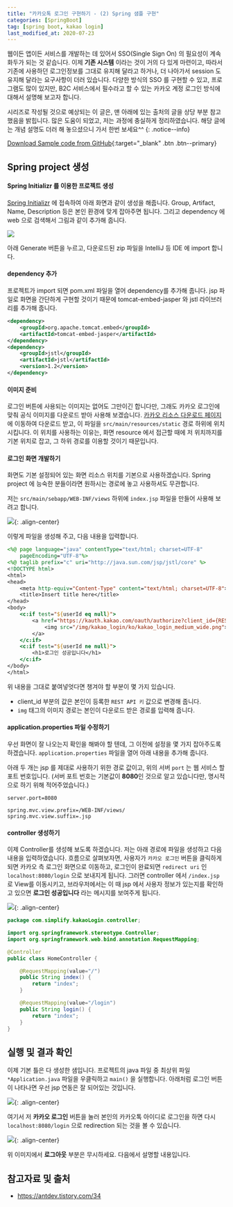 ```yaml
---
title: "카카오톡 로그인 구현하기 - (2) Spring 샘플 구현"
categories: [SpringBoot]
tag: [spring boot, kakao login]
last_modified_at: 2020-07-23
---
```

웹이든 앱이든 서비스를 개발하는 데 있어서 SSO(Single Sign On) 의 필요성이 계속 화두가 되는 것 같습니다. 이제 **기존 시스템** 이라는 것이 거의 다 있게 마련이고, 따라서 기존에 사용하던 로그인정보를 그대로 유지해 달라고 하거나, 더 나아가서 session 도 유지해 달라는 요구사항이 더러 있습니다. 다양한 방식의 SSO 를 구현할 수 있고, 프로그램도 많이 있지만, B2C 서비스에서 필수라고 할 수 있는 카카오 계정 로그인 방식에 대해서 설명해 보고자 합니다. 

시리즈로 작성될 것으로 예상되는 이 글은, 맨 아래에 있는 출처의 글을 상당 부분 참고했음을 밝힙니다. 많은 도움이 되었고, 저는 과정에 충실하게 정리하였습니다. 해당 글에는 개념 설명도 더러 해 놓으셨으니 가서 한번 보세요^^
{: .notice--info}

[Download Sample code from GitHub](https://github.com/simpl-ify/SampleProjects/tree/master/kakaoLogin){:target="_blank" .btn .btn--primary}



## Spring project 생성



#### Spring Initializr 를 이용한 프로젝트 생성

[Spring Initializr](https://start.spring.io/) 에 접속하여 아래 화면과 같이 생성을 해줍니다. Group, Artifact, Name, Description 등은 본인 환경에 맞게 잡아주면 됩니다. 그리고 dependency 에 web 으로 검색해서 그림과 같이 추가해 줍니다.

![](/assets/images/posts/dev/backend/2020-07-23-kakao-login-2/start.spring.io-2020.07.23-11_26_38.png)

아래 Generate 버튼을 누르고, 다운로드된 zip 파일을 IntelliJ 등 IDE 에 import 합니다.



#### dependency 추가

프로젝트가 import 되면 pom.xml 파일을 열어 dependency를 추가해 줍니다. jsp 파일로 화면을 간단하게 구현할 것이기 때문에 tomcat-embed-jasper 와 jstl 라이브러리를 추가해 줍니다.

```xml
<dependency>
    <groupId>org.apache.tomcat.embed</groupId>
    <artifactId>tomcat-embed-jasper</artifactId>
</dependency>
<dependency>
    <groupId>jstl</groupId>
    <artifactId>jstl</artifactId>
    <version>1.2</version>
</dependency>
```



#### 이미지 준비

로그인 버튼에 사용되는 이미지는 없어도 그만이긴 합니다만, 그래도 카카오 로그인에 맞춰 공식 이미지를 다운로드 받아 사용해 보겠습니다. [카카오 리소스 다운로드 페이지](https://developers.kakao.com/tool/resource/login) 에 이동하여 다운로드 받고, 이 파일을 `src/main/resources/static` 경로 하위에 위치시킵니다. 이 위치를 사용하는 이유는, 화면 resource 에서 접근할 때에 저 위치까지를 기본 위치로 잡고, 그 하위 경로를 이용할 것이기 때문입니다. 



#### 로그인 화면 개발하기

화면도 기본 설정되어 있는 화면 리소스 위치를 기본으로 사용하겠습니다. Spring project 에 능숙한 분들이라면 원하시는 경로에 놓고 사용하셔도 무관합니다. 

저는 `src/main/sebapp/WEB-INF/views` 하위에 `index.jsp` 파일을 만들어 사용해 보려고 합니다. 

![](/assets/images/posts/dev/backend/2020-07-23-kakao-login-2/screenCapture.png){: .align-center}

이렇게 파일을 생성해 주고, 다음 내용을 입력합니다. 

```jsp
<%@ page language="java" contentType="text/html; charset=UTF-8"
    pageEncoding="UTF-8"%>
<%@ taglib prefix="c" uri="http://java.sun.com/jsp/jstl/core" %>
<!DOCTYPE html>
<html>
<head>
    <meta http-equiv="Content-Type" content="text/html; charset=UTF-8">
    <title>Insert title here</title>
</head>
<body>
    <c:if test="${userId eq null}">
        <a href="https://kauth.kakao.com/oauth/authorize?client_id={REST API 키}&redirect_uri=http://localhost:8080/login&response_type=code">
            <img src="/img/kakao_login/ko/kakao_login_medium_wide.png">
        </a>
    </c:if>
    <c:if test="${userId ne null}">
        <h1>로그인 성공입니다</h1>
    </c:if>
</body>
</html>
```

위 내용을 그대로 붙여넣엇다면 챙겨야 할 부분이 몇 가지 있습니다. 
- client_id 부분의 값은 본인이 등록한 `REST API 키` 값으로 변경해 줍니다. 
- `img` 태그의 이미지 경로는 본인이 다운로드 받은 경로를 입력해 줍니다. 



#### application.properties 파일 수정하기

우선 화면이 잘 나오는지 확인을 해봐야 할 텐데, 그 이전에 설정을 몇 가지 잡아주도록 하겠습니다. `application.properties` 파일을 열어 아래 내용을 추가해 줍니다. 

아래 두 개는 jsp 를 제대로 사용하기 위한 경로 값이고, 위의 서버 `port` 는 웹 서비스 할 포트 번호입니다. (서버 포트 번호는 기본값이 **8080**인 것으로 알고 있습니다만, 명시적으로 하기 위해 적어주었습니다.)

```properties
server.port=8080
 
spring.mvc.view.prefix=/WEB-INF/views/
spring.mvc.view.suffix=.jsp
```



#### controller 생성하기

이제 Controller를 생성해 보도록 하겠습니다. 저는 아래 경로에 파일을 생성하고 다음 내용을 입력하였습니다. 흐름으로 살펴보자면, 사용자가 `카카오 로그인` 버튼을 클릭하게 되면 카카오 측 로그인 화면으로 이동하고, 로그인이 완료되면 `redirect uri` 인 `localhost:8080/login` 으로 보내지게 됩니다. 그러면 controller 에서 `/index.jsp` 로 View를 이동시키고, 브라우저에서는 이 때 jsp 에서 사용자 정보가 있는지를 확인하고 있으면 **로그인 성공입니다** 라는 메시지를 보여주게 됩니다. 

![](/assets/images/posts/dev/backend/2020-07-23-kakao-login-2/screenCapture2.png){: .align-center}

```java
package com.simplify.kakaoLogin.controller;

import org.springframework.stereotype.Controller;
import org.springframework.web.bind.annotation.RequestMapping;

@Controller
public class HomeController {

    @RequestMapping(value="/")
    public String index() {
        return "index";
    }

    @RequestMapping(value="/login")
    public String login() {
        return "index";
    }
}
```



## 실행 및 결과 확인

이제 기본 틀은 다 생성한 샘입니다. 프로젝트의 java 파일 중 최상위 파일 `*Application.java` 파일을 우클릭하고 `main()` 을 실행합니다. 아래처럼 로그인 버튼이 나타나면 우선 jsp 연동은 잘 되어있는 것입니다. 

![](/assets/images/posts/dev/backend/2020-07-23-kakao-login-2/screenCapture3.png){: .align-center}

여기서 저 **카카오 로그인** 버튼을 눌러 본인의 카카오톡 아이디로 로그인을 하면 다시 `localhost:8080/login` 으로 redirection 되는 것을 볼 수 있습니다. 

![](/assets/images/posts/dev/backend/2020-07-23-kakao-login-2/screenCapture4.png){: .align-center}

위 이미지에서 **로그아웃** 부분은 무시하세요. 다음에서 설명할 내용입니다.



## 참고자료 및 출처

- <https://antdev.tistory.com/34>